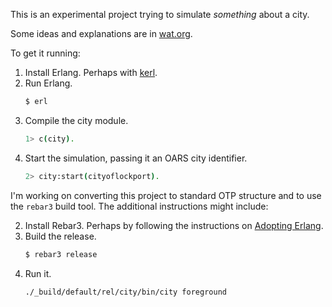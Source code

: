 This is an experimental project trying to simulate _something_ about a city.

Some ideas and explanations are in [wat.org](wat.org).

To get it running:

1. Install Erlang.
    Perhaps with [kerl](https://github.com/kerl/kerl).
2. Run Erlang.
    ```sh
    $ erl
     ```
3. Compile the city module.
    ```sh
    1> c(city).
    ```
4. Start the simulation, passing it an OARS city identifier.
    ```sh
    2> city:start(cityoflockport).
    ```

I'm working on converting this project to standard OTP structure and to use the
`rebar3` build tool. The additional instructions might include:

2. Install Rebar3.
    Perhaps by following the instructions on [Adopting Erlang](https://adoptingerlang.org/docs/development/setup/).
3. Build the release.
    ```sh
    $ rebar3 release
    ```
4. Run it.
   ```sh
   ./_build/default/rel/city/bin/city foreground
   ```
